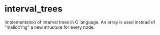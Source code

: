 # interval_trees
Implementation of interval trees in C language. An array is used instead of "malloc'ing" a new structure for every node.
